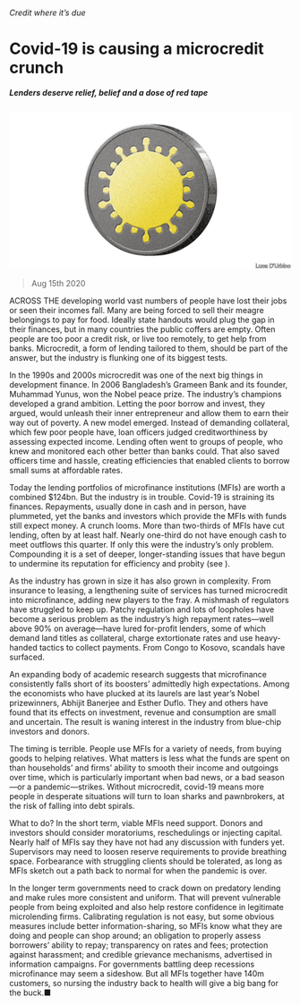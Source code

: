 ###### Credit where it’s due

# Covid-19 is causing a microcredit crunch 

##### Lenders deserve relief, belief and a dose of red tape 

![image](images/20200815_LDD002_1.jpg) 

> Aug 15th 2020 

ACROSS THE developing world vast numbers of people have lost their jobs or seen their incomes fall. Many are being forced to sell their meagre belongings to pay for food. Ideally state handouts would plug the gap in their finances, but in many countries the public coffers are empty. Often people are too poor a credit risk, or live too remotely, to get help from banks. Microcredit, a form of lending tailored to them, should be part of the answer, but the industry is flunking one of its biggest tests.

In the 1990s and 2000s microcredit was one of the next big things in development finance. In 2006 Bangladesh’s Grameen Bank and its founder, Muhammad Yunus, won the Nobel peace prize. The industry’s champions developed a grand ambition. Letting the poor borrow and invest, they argued, would unleash their inner entrepreneur and allow them to earn their way out of poverty. A new model emerged. Instead of demanding collateral, which few poor people have, loan officers judged creditworthiness by assessing expected income. Lending often went to groups of people, who knew and monitored each other better than banks could. That also saved officers time and hassle, creating efficiencies that enabled clients to borrow small sums at affordable rates.


Today the lending portfolios of microfinance institutions (MFIs) are worth a combined $124bn. But the industry is in trouble. Covid-19 is straining its finances. Repayments, usually done in cash and in person, have plummeted, yet the banks and investors which provide the MFIs with funds still expect money. A crunch looms. More than two-thirds of MFIs have cut lending, often by at least half. Nearly one-third do not have enough cash to meet outflows this quarter. If only this were the industry’s only problem. Compounding it is a set of deeper, longer-standing issues that have begun to undermine its reputation for efficiency and probity (see ).

As the industry has grown in size it has also grown in complexity. From insurance to leasing, a lengthening suite of services has turned microcredit into microfinance, adding new players to the fray. A mishmash of regulators have struggled to keep up. Patchy regulation and lots of loopholes have become a serious problem as the industry’s high repayment rates—well above 90% on average—have lured for-profit lenders, some of which demand land titles as collateral, charge extortionate rates and use heavy-handed tactics to collect payments. From Congo to Kosovo, scandals have surfaced.

An expanding body of academic research suggests that microfinance consistently falls short of its boosters’ admittedly high expectations. Among the economists who have plucked at its laurels are last year’s Nobel prizewinners, Abhijit Banerjee and Esther Duflo. They and others have found that its effects on investment, revenue and consumption are small and uncertain. The result is waning interest in the industry from blue-chip investors and donors.

The timing is terrible. People use MFIs for a variety of needs, from buying goods to helping relatives. What matters is less what the funds are spent on than households’ and firms’ ability to smooth their income and outgoings over time, which is particularly important when bad news, or a bad season—or a pandemic—strikes. Without microcredit, covid-19 means more people in desperate situations will turn to loan sharks and pawnbrokers, at the risk of falling into debt spirals.

What to do? In the short term, viable MFIs need support. Donors and investors should consider moratoriums, reschedulings or injecting capital. Nearly half of MFIs say they have not had any discussion with funders yet. Supervisors may need to loosen reserve requirements to provide breathing space. Forbearance with struggling clients should be tolerated, as long as MFIs sketch out a path back to normal for when the pandemic is over.

In the longer term governments need to crack down on predatory lending and make rules more consistent and uniform. That will prevent vulnerable people from being exploited and also help restore confidence in legitimate microlending firms. Calibrating regulation is not easy, but some obvious measures include better information-sharing, so MFIs know what they are doing and people can shop around; an obligation to properly assess borrowers’ ability to repay; transparency on rates and fees; protection against harassment; and credible grievance mechanisms, advertised in information campaigns. For governments battling deep recessions microfinance may seem a sideshow. But all MFIs together have 140m customers, so nursing the industry back to health will give a big bang for the buck.■

